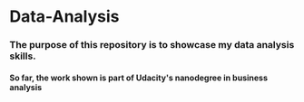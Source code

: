 # Data-Analysis

### The purpose of this repository is to showcase my data analysis skills.
#### So far, the work shown is part of Udacity's nanodegree in business analysis
